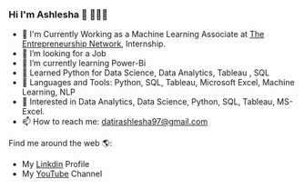 ### Hi I'm Ashlesha 👋 👩🏾‍💻

<!--
**Ashlesha8421/Ashlesha8421** is a ✨ _special_ ✨ repository because its `README.md` (this file) appears on your GitHub profile.


- 🔭 🔭 I'm Currently Working as a Machine Learning Associate at TEN
- 🌱 I’m currently learning ...
- 👯 I’m looking to collaborate on ...👋 👋🏾 👩🏾‍💻
- 🤔 I’m looking for a Job
- 💬 Ask me about ...
- 📫 How to reach me: ...
- 😄 Pronouns: ...
- ⚡ Fun fact: ... ![image](https://user-images.githubusercontent.com/79134243/143290505-1ef56d15-16cd-4216-ab06-0b1a0334ba02.png)

-->

* 🔭 I'm Currently Working as a Machine Learning Associate at [The Entrepreneurship Network](https://www.entrepreneurshipnetwork.net/), Internship.
*  🤔 I’m looking for a Job
*  🌱 I’m currently learning Power-Bi
*  🌱 Learned Python for Data Science, Data Analytics, Tableau , SQL
*  🧰 Languages and Tools: Python, SQL, Tableau, Microsoft Excel, Machine Learning, NLP
*  👀 Interested in Data Analytics, Data Science, Python, SQL, Tableau, MS-Excel.
*  📫 How to reach me: datirashlesha97@gmail.com

Find me around the web 🌎:
* My [Linkdin](https://www.linkedin.com/feed/) Profile
* My [YouTube](https://www.youtube.com/channel/UCdtJ0J3Gen2xcreBcxEXvJg) Channel
